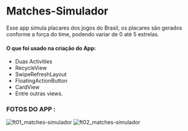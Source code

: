 # Matches-Simulador

Esse app simula placares dos jogos do Brasil, os placares são gerados conforme a força do time, podendo variar de 0 até 5 estrelas.

#### O que foi usado na criação do App:

 - Duas Activities
 - RecycleView
 - SwipeRefreshLayout
 - FloatingActionButton
 - CardView
 - Entre outras views.

### FOTOS DO APP :

![ft01_matches-simulador](https://user-images.githubusercontent.com/68929840/175189492-cf67c292-aea1-4265-bbb5-dff60f731099.png)
![ft02_matches-simulador](https://user-images.githubusercontent.com/68929840/175189504-36f5093c-07af-4912-9d19-f00303e06537.png)



 
